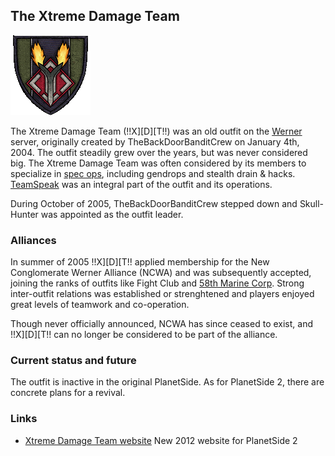 ## The Xtreme Damage Team

![](../images/Oi_decal09.gif "Oi_decal09.gif")

The Xtreme Damage Team (!!X\]\[D\]\[T!!) was an old outfit on the
[Werner](../etc/Werner.md) server, originally created by TheBackDoorBanditCrew
on January 4th, 2004. The outfit steadily grew over the years, but was never
considered big. The Xtreme Damage Team was often considered by its members to
specialize in [spec ops](../terminology/Acronyms_and_Slang.md#S), including
gendrops and stealth drain & hacks. [TeamSpeak](../etc/TeamSpeak.md) was an
integral part of the outfit and its operations.

During October of 2005, TheBackDoorBanditCrew stepped down and Skull-Hunter was
appointed as the outfit leader.

### Alliances

In summer of 2005 !!X\]\[D\]\[T!! applied membership for the New Conglomerate
Werner Alliance (NCWA) and was subsequently accepted, joining the ranks of
outfits like Fight Club and
[58th Marine Corp](<58th_Marine_Corp_(The_Wildcards).md>). Strong inter-outfit
relations was established or strenghtened and players enjoyed great levels of
teamwork and co-operation.

Though never officially announced, NCWA has since ceased to exist, and
!!X\]\[D\]\[T!! can no longer be considered to be part of the alliance.

### Current status and future

The outfit is inactive in the original PlanetSide. As for PlanetSide 2, there
are concrete plans for a revival.

### Links

- [Xtreme Damage Team website](http://xtremedamageteam.co.cc/) New 2012 website
  for PlanetSide 2
